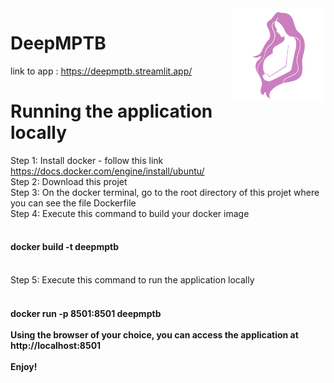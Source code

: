 <img align="right" src="datas/logo.png" width="150" alt="DeepMPTB logo"/>

# DeepMPTB

link to app : https://deepmptb.streamlit.app/

# Running the application locally
Step 1: Install docker - follow this link https://docs.docker.com/engine/install/ubuntu/ </br>
Step 2: Download this projet </br>
Step 3: On the docker terminal, go to the root directory of this projet where you can see the file Dockerfile </br>
Step 4: Execute this command to build your docker image </br>
&nbsp;&nbsp;<h4>docker build -t deepmptb</h4></br>
Step 5: Execute this command to run the application locally </br>
&nbsp;&nbsp;<h4>docker run -p 8501:8501 deepmptb</h42></br>
</br>
Using the browser of your choice, you can access the application at http://localhost:8501 </br>
</br>
Enjoy! </br>
